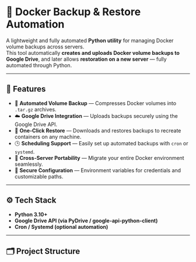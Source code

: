 # 🐳 Docker Backup & Restore Automation

A lightweight and fully automated **Python utility** for managing Docker volume backups across servers.  
This tool automatically **creates and uploads Docker volume backups to Google Drive**, and later allows **restoration on a new server** — fully automated through Python.

---

## 🚀 Features

- 🧩 **Automated Volume Backup** — Compresses Docker volumes into `.tar.gz` archives.  
- ☁️ **Google Drive Integration** — Uploads backups securely using the Google Drive API.  
- 🔁 **One-Click Restore** — Downloads and restores backups to recreate containers on any machine.  
- 🕒 **Scheduling Support** — Easily set up automated backups with `cron` or `systemd`.  
- 🧰 **Cross-Server Portability** — Migrate your entire Docker environment seamlessly.  
- 🔐 **Secure Configuration** — Environment variables for credentials and customizable paths.  

---

## ⚙️ Tech Stack

- **Python 3.10+**  
- **Google Drive API (via PyDrive / google-api-python-client)**  
- **Cron / Systemd (optional automation)**  

---

## 🗂️ Project Structure

